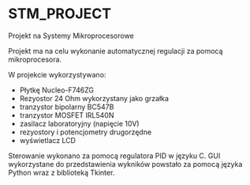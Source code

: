 # STM_PROJECT
Projekt na Systemy Mikroprocesorowe 

Projekt ma na celu wykonanie automatycznej regulacji za pomocą mikroprocesora.

W projekcie wykorzystywano:
- Płytkę Nucleo-F746ZG
- Rezyostor 24 Ohm wykorzystany jako grzałka
- tranzystor bipolarny BC547B
- tranzystor MOSFET IRL540N
- zasilacz laboratoryjny (napięcie 10V)
- rezyostory i potencjometry drugorzędne
- wyświetlacz LCD

Sterowanie wykonano za pomocą regulatora PID w języku C.
GUI wykorzystane do przedstawienia wykników powstało za pomocą języka Python wraz z biblioteką Tkinter.
